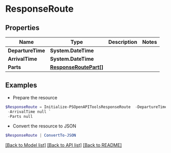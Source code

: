 # ResponseRoute
## Properties

Name | Type | Description | Notes
------------ | ------------- | ------------- | -------------
**DepartureTime** | **System.DateTime** |  | 
**ArrivalTime** | **System.DateTime** |  | 
**Parts** | [**ResponseRoutePart[]**](ResponseRoutePart.md) |  | 

## Examples

- Prepare the resource
```powershell
$ResponseRoute = Initialize-PSOpenAPIToolsResponseRoute  -DepartureTime null `
 -ArrivalTime null `
 -Parts null
```

- Convert the resource to JSON
```powershell
$ResponseRoute | ConvertTo-JSON
```

[[Back to Model list]](../README.md#documentation-for-models) [[Back to API list]](../README.md#documentation-for-api-endpoints) [[Back to README]](../README.md)

